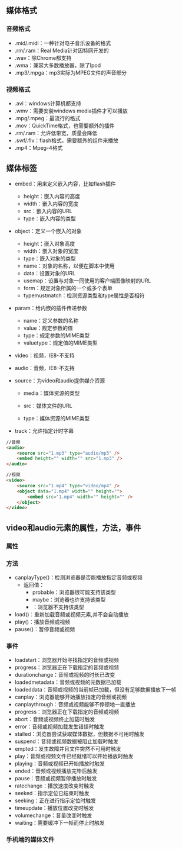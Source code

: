 ## 媒体格式

### 音频格式

* .mid/.midi：一种针对电子音乐设备的格式
* .rm/.ram：Real Media针对因特网开发的
* .wav：除Chrome都支持
* .wma：兼容大多数播放器，除了Ipod
* .mp3/.mpga：mp3实际为MPEG文件的声音部分

### 视频格式

* .avi：windows计算机都支持
* .wmv：需要安装windows media插件才可以播放
* .mpg/.mpeg：最流行的格式
* .mov：QuickTime格式，也需要额外的插件
* .rm/.ram：允许低带宽，质量会降低
* .swf/.flv：flash格式，需要额外的组件来播放
* .mp4：Mpeg-4格式

## 媒体标签

* embed：用来定义嵌入内容，比如flash插件

  * height：嵌入内容的高度
  * width：嵌入内容的宽度
  * src：嵌入内容的URL
  * type：嵌入内容的类型

* object：定义一个嵌入的对象

  * height：嵌入对象高度
  * width：嵌入对象的宽度
  * type：嵌入对象的类型
  * name：对象的名称，以便在脚本中使用
  * data：设置对象的URL
  * usemap：设置与对象一同使用的客户端图像映射的URL
  * form：规定对象所属的一个或多个表单
  * typemustmatch：检测资源类型和type属性是否相符

* param：给内嵌的插件传递参数

  * name：定义参数的名称
  * value：规定参数的值
  * type：规定参数的MIME类型
  * valuetype：规定值的MIME类型

* video：视频，IE8-不支持

* audio：音频，IE8-不支持

* source：为video和audio提供媒介资源

  * media：媒体资源的类型

  * src：媒体文件的URL

  * type：媒体资源的MIME类型

* track：允许指定计时字幕

```markdown
//音频
<audio>
    <source src="1.mp3" type="audio/mp3" />
    <embed height="" width="" src="1.mp3" />
</audio>

//视频
<video>
    <source src="1.mp4" type="video/mp4" />
    <object data="1.mp4" width="" height="">
        <embed src="1.mp4" width="" height="" />
    </object>
</video>
```

## video和audio元素的属性，方法，事件

### 属性

### 方法

* canplayType\(\)：检测浏览器是否能播放指定音频或视频
  * 返回值：
    * probable：浏览器很可能支持该类型
    * maybe：浏览器也许支持该类型
    * ：浏览器不支持该类型
* load\(\)：重新加载音频或视频元素,并不会自动播放
* play\(\)：播放音频或视频
* pause\(\)：暂停音频或视频

### 事件

* loadstart：浏览器开始寻找指定的音频或视频
* progress：浏览器正在下载指定的音频或视频
* durationchange：音频或视频的时长已改变
* loadedmetadata：音频或视频的元数据已加载
* loadeddata：音频或视频的当前帧已加载，但没有足够数据播放下一帧
* canplay：浏览器能够开始播放指定的音频或视频
* canplaythrough：音频或视频能够不停顿地一直播放
* progress：浏览器正在下载指定的音频或视频
* abort：音频或视频终止加载时触发
* error：音频或视频加载发生错误时触发
* stalled：浏览器尝试获取媒体数据，但数据不可用时触发
* suspend：音频或视频数据被阻止加载时触发
* empted：发生故障并且文件突然不可用时触发
* play：音频或视频文件已经就绪可以开始播放时触发
* playing：音频或视频已开始播放时触发
* ended：音频或视频播放完毕后触发
* pause：音频或视频暂停播放时触发
* ratechange：播放速度改变时触发
* seeked：指示定位已结束时触发
* seeking：正在进行指示定位时触发
* timeupdate：播放位置改变时触发
* volumechange：音量改变时触发
* waiting：需要缓冲下一帧而停止时触发

### 手机端的媒体文件



